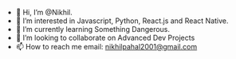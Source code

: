 - 👋 Hi, I’m @Nikhil.
- 👀 I’m interested in Javascript, Python, React.js and React Native. 
- 🌱 I’m currently learning Something Dangerous.
- 💞️ I’m looking to collaborate on Advanced Dev Projects
- 📫 How to reach me email: nikhilpahal2001@gmail.com
<!---
Nikhil-pahal-js/Nikhil-pahal-js is a ✨ special ✨ repository because its `README.md` (this file) appears on your GitHub profile.
You can click the Preview link to take a look at your changes.
--->
